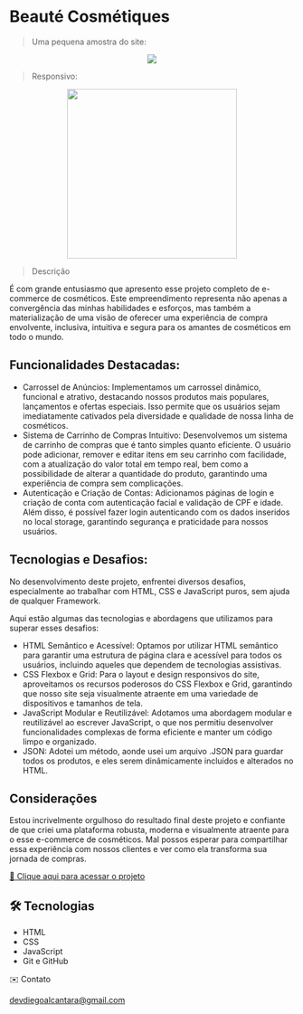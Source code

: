 # Beauté Cosmétiques

> Uma pequena amostra do site: 
<p align="center">
<img src="./frontend-beaute/img/beaute.gif">
</p> 

> Responsivo:

<p align="center">
<img src="./img/beauteresponsivo.gif" width="300px">
</p>

> Descrição

É com grande entusiasmo que apresento esse projeto completo de e-commerce de cosméticos. 
Este empreendimento representa não apenas a convergência das minhas habilidades e esforços, 
mas também a materialização de uma visão de oferecer uma experiência de compra envolvente, inclusiva,
intuitiva e segura para os amantes de cosméticos em todo o mundo.

## Funcionalidades Destacadas:

- Carrossel de Anúncios: Implementamos um carrossel dinâmico, funcional e atrativo, destacando nossos produtos mais populares,
  lançamentos e ofertas especiais. Isso permite que os usuários sejam imediatamente cativados pela diversidade e qualidade de nossa linha de cosméticos.
- Sistema de Carrinho de Compras Intuitivo: Desenvolvemos um sistema de carrinho de compras que é tanto simples quanto eficiente. O usuário pode adicionar, remover e editar itens em seu carrinho com facilidade, com a atualização do valor total em tempo real, bem como a possibilidade de alterar a quantidade do produto, garantindo uma experiência de compra sem complicações.
- Autenticação e Criação de Contas: Adicionamos páginas de login e criação de conta com autenticação facial e validação de CPF e idade. Além disso, é possível fazer login autenticando com os dados inseridos no local storage, garantindo segurança e praticidade para nossos usuários.


## Tecnologias e Desafios:

No desenvolvimento deste projeto, enfrentei diversos desafios, especialmente ao trabalhar com HTML, CSS e JavaScript puros, sem ajuda de qualquer Framework. 

Aqui estão algumas das tecnologias e abordagens que utilizamos para superar esses desafios:

- HTML Semântico e Acessível: Optamos por utilizar HTML semântico para garantir uma estrutura de página clara e acessível para todos os usuários, incluindo aqueles que dependem de tecnologias assistivas.
- CSS Flexbox e Grid: Para o layout e design responsivos do site, aproveitamos os recursos poderosos do CSS Flexbox e Grid, garantindo que nosso site seja visualmente atraente em uma variedade de dispositivos e tamanhos de tela.
- JavaScript Modular e Reutilizável: Adotamos uma abordagem modular e reutilizável ao escrever JavaScript, o que nos permitiu desenvolver funcionalidades complexas de forma eficiente e manter um código limpo e organizado.
- JSON: Adotei um método, aonde usei um arquivo .JSON para guardar todos os produtos, e eles serem dinâmicamente incluidos e alterados no HTML.

## Considerações

Estou incrivelmente orgulhoso do resultado final deste projeto e confiante de que criei uma plataforma robusta, moderna e visualmente atraente para o esse e-commerce de cosméticos. 
Mal possos esperar para compartilhar essa experiência com nossos clientes e ver como ela transforma sua jornada de compras.

[🔗 Clique aqui para acessar o projeto](https://devdiegoalcantara.github.io/beautecosmetiques/)

## 🛠️ Tecnologias

- HTML
- CSS
- JavaScript
- Git e GitHub

✉️ Contato

devdiegoalcantara@gmail.com
